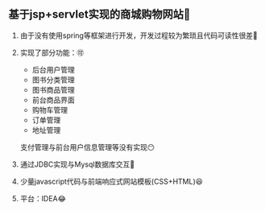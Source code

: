 ## 基于jsp+servlet实现的商城购物网站:book:

1. 由于没有使用spring等框架进行开发，开发过程较为繁琐且代码可读性很差:anger:

2. 实现了部分功能：:accept:

   - 后台用户管理
   - 图书分类管理
   - 图书商品管理
   - 前台商品界面
   - 购物车管理
   - 订单管理
   - 地址管理

   支付管理与前台用户信息管理等没有实现:no_mouth:

3. 通过JDBC实现与Mysql数据库交互:hammer:

4. 少量javascript代码与前端响应式网站模板(CSS+HTML):satisfied:

5. 平台：IDEA:joy:

